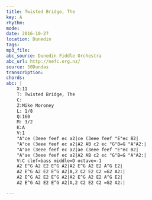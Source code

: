 ```yaml
---
title: Twisted Bridge, The
key: A
rhythm: 
mode:
date: 2016-10-27
location: Dunedin
tags:
mp3_file:
abc_source: Dunedin Fiddle Orchestra
abc_url: http://nefc.org.nz/
source: 50Dundas
transcription:
chords: 
abc: |
    X:11
    T: Twisted Bridge, The
    C:
    Z:Mike Moroney
    L: 1/8
    Q:160
    M: 3/2
    K:A
    V:1
    "A"ce (3eee feef ec a2|ce (3eee feef "E"ec B2|
    "A"ce (3eee feef ec a2|A2 AB c2 ec "G"B=G "A"A2:|
    "A"ae (3eee feef ec a2|ae (3eee feef "E"ec B2|
    "A"ae (3eee feef ec a2|A2 AB c2 ec "G"B=G "A"A2:|
    V:C clef=bass middle=D octave=-1
    A2 E^G A2 E2 E^G A2|A2 E^G A2 E2 A^G E2|
    A2 E^G A2 E2 E^G A2|A,2 C2 E2 C2 =G2 A2:|
    A2 E^G A2 E2 E^G A2|A2 E^G A2 E2 A^G E2|
    A2 E^G A2 E2 E^G A2|A,2 C2 E2 C2 =G2 A2:|

---
```



